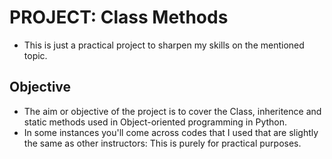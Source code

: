 # PROJECT: Class Methods

- This is just a practical project to sharpen my skills on the mentioned topic.

## Objective

- The aim or objective of the project is to cover the Class, inheritence and static methods used in Object-oriented programming in Python.
- In some instances you'll come across codes that I used that are slightly the same as other instructors: This is purely for practical purposes.